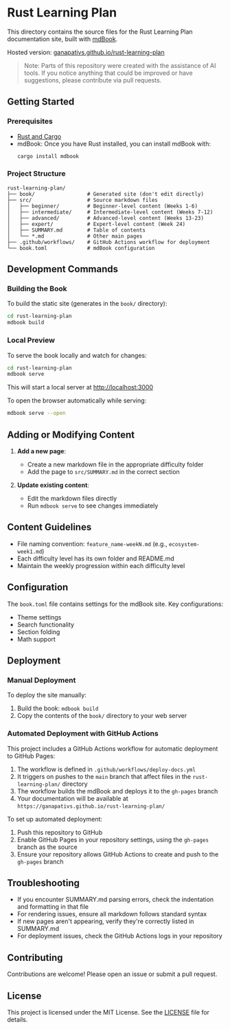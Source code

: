 # Rust Learning Plan

This directory contains the source files for the Rust Learning Plan documentation site, built with [mdBook](https://rust-lang.github.io/mdBook/).

Hosted version: [ganapativs.github.io/rust-learning-plan](https://ganapativs.github.io/rust-learning-plan/)

> Note: Parts of this repository were created with the assistance of AI tools. If you notice anything that could be improved or have suggestions, please contribute via pull requests.

## Getting Started

### Prerequisites

- [Rust and Cargo](https://www.rust-lang.org/tools/install)
- mdBook: Once you have Rust installed, you can install mdBook with:
  ```bash
  cargo install mdbook
  ```

### Project Structure

```
rust-learning-plan/
├── book/                 # Generated site (don't edit directly)
├── src/                  # Source markdown files
│   ├── beginner/         # Beginner-level content (Weeks 1-6)
│   ├── intermediate/     # Intermediate-level content (Weeks 7-12)
│   ├── advanced/         # Advanced-level content (Weeks 13-23)
│   ├── expert/           # Expert-level content (Week 24)
│   ├── SUMMARY.md        # Table of contents
│   └── *.md              # Other main pages
├── .github/workflows/    # GitHub Actions workflow for deployment
└── book.toml             # mdBook configuration
```

## Development Commands

### Building the Book

To build the static site (generates in the `book/` directory):

```bash
cd rust-learning-plan
mdbook build
```

### Local Preview

To serve the book locally and watch for changes:

```bash
cd rust-learning-plan
mdbook serve
```

This will start a local server at [http://localhost:3000](http://localhost:3000)

To open the browser automatically while serving:

```bash
mdbook serve --open
```

## Adding or Modifying Content

1. **Add a new page**:

   - Create a new markdown file in the appropriate difficulty folder
   - Add the page to `src/SUMMARY.md` in the correct section

2. **Update existing content**:
   - Edit the markdown files directly
   - Run `mdbook serve` to see changes immediately

## Content Guidelines

- File naming convention: `feature_name-weekN.md` (e.g., `ecosystem-week1.md`)
- Each difficulty level has its own folder and README.md
- Maintain the weekly progression within each difficulty level

## Configuration

The `book.toml` file contains settings for the mdBook site. Key configurations:

- Theme settings
- Search functionality
- Section folding
- Math support

## Deployment

### Manual Deployment

To deploy the site manually:

1. Build the book: `mdbook build`
2. Copy the contents of the `book/` directory to your web server

### Automated Deployment with GitHub Actions

This project includes a GitHub Actions workflow for automatic deployment to GitHub Pages:

1. The workflow is defined in `.github/workflows/deploy-docs.yml`
2. It triggers on pushes to the `main` branch that affect files in the `rust-learning-plan/` directory
3. The workflow builds the mdBook and deploys it to the `gh-pages` branch
4. Your documentation will be available at `https://ganapativs.github.io/rust-learning-plan/`

To set up automated deployment:

1. Push this repository to GitHub
2. Enable GitHub Pages in your repository settings, using the `gh-pages` branch as the source
3. Ensure your repository allows GitHub Actions to create and push to the `gh-pages` branch

## Troubleshooting

- If you encounter SUMMARY.md parsing errors, check the indentation and formatting in that file
- For rendering issues, ensure all markdown follows standard syntax
- If new pages aren't appearing, verify they're correctly listed in SUMMARY.md
- For deployment issues, check the GitHub Actions logs in your repository

## Contributing

Contributions are welcome! Please open an issue or submit a pull request.

## License

This project is licensed under the MIT License. See the [LICENSE](LICENSE) file for details.

